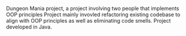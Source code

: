 Dungeon Mania project, a project involving two people that implements OOP principles
Project mainly invovled refactoring existing codebase to align with OOP principles as well as eliminating code smells.
Project developed in Java.

